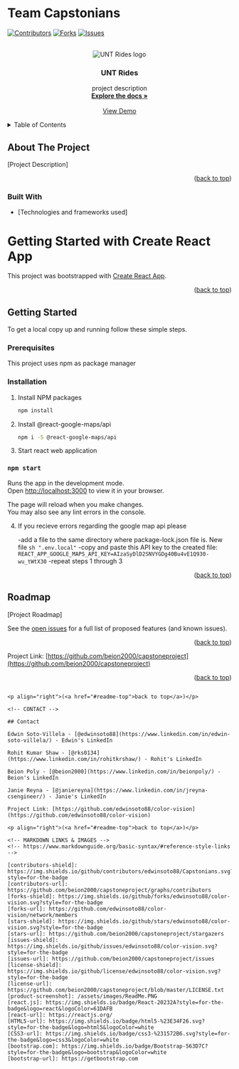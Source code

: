 # Team Capstonians

<a name="readme-top"></a>

[![Contributors][contributors-shield]][contributors-url]
[![Forks][forks-shield]][forks-url]
[![Issues][issues-shield]][issues-url]

<!-- PROJECT LOGO -->
<br />
<div align="center">
  <img src="https://user-images.githubusercontent.com/61428070/225522622-566f7d7d-87cb-4708-9177-cdb751d878bd.png" alt="UNT Rides logo"/>

<h3 align="center">UNT Rides</h3>

  <p align="center">
    project description
    <br />
    <a href="https://github.com/beion2000/capstoneproject"><strong>Explore the docs »</strong></a>
    <br />
    <br />
    <a href="https://github.com/beion2000/capstoneproject">View Demo</a>
  </p>
</div>

<!-- TABLE OF CONTENTS -->
<details>
  <summary>Table of Contents</summary>
  <ol>
    <li>
      <a href="#about-the-project">About The Project</a>
      <ul>
        <li><a href="#built-with">Built With</a></li>
      </ul>
    </li>
    <li><a href="#roadmap">Roadmap</a></li>
    <li><a href="#contact">Contact</a></li>
  </ol>
</details>

<!-- ABOUT THE PROJECT -->

## About The Project
[Project Description]

<p align="right">(<a href="#readme-top">back to top</a>)</p>

### Built With

- [Technologies and frameworks used]

# Getting Started with Create React App

This project was bootstrapped with [Create React App](https://github.com/facebook/create-react-app).

<p align="right">(<a href="#readme-top">back to top</a>)</p>

<!-- GETTING STARTED -->

## Getting Started

To get a local copy up and running follow these simple steps.

### Prerequisites

This project uses npm as package manager
### Installation
1. Install NPM packages
   ```sh
   npm install
   ```
2. Install @react-google-maps/api
   ```sh
   npm i -S @react-google-maps/api
   ```
3. Start react web application

### `npm start`

Runs the app in the development mode.\
Open [http://localhost:3000](http://localhost:3000) to view it in your browser.

The page will reload when you make changes.\
You may also see any lint errors in the console.

4. If you recieve errors regarding the google map api please 
   
   -add a file to the same directory where package-lock.json file is. New file
   ```sh ".env.local"```
   -copy and paste this API key to the created file:
    ``` REACT_APP_GOOGLE_MAPS_API_KEY=AIzaSyDlD2SNVYGDg40Bu4vE1Q930-wu_tWtX30```
   -repeat steps 1 through 3
   
<p align="right">(<a href="#readme-top">back to top</a>)</p>

<!-- ROADMAP -->

## Roadmap

[Project Roadmap]

See the [open issues](https://github.com/beion2000/capstoneproject/issues) for a full list of proposed features (and known issues).

<p align="right">(<a href="#readme-top">back to top</a>)</p>

Project Link: [https://github.com/beion2000/capstoneproject](https://github.com/beion2000/capstoneproject)

<p align="right">(<a href="#readme-top">back to top</a>)</p>

<!-- MARKDOWN LINKS & IMAGES -->
[contributors-shield]: https://img.shields.io/github/contributors/beion2000/capstoneproject.svg?style=for-the-badge
[contributors-url]: https://github.com/beion2000/capstoneproject/graphs/contributors
[forks-shield]: https://img.shields.io/github/forks/beion2000/capstoneproject.svg?style=for-the-badge
[forks-url]: https://github.com/beion2000/capstoneproject/network/members
[issues-shield]: https://img.shields.io/github/issues/beion2000/capstoneproject.svg?style=for-the-badge
[issues-url]: https://github.com/beion2000/capstoneproject/issues
[product-screenshot]: /assets/images/ReadMe.PNG
```

<p align="right">(<a href="#readme-top">back to top</a>)</p>

<!-- CONTACT -->

## Contact

Edwin Soto-Villela - [@edwinsoto88](https://www.linkedin.com/in/edwin-soto-villela/) - Edwin's LinkedIn

Rohit Kumar Shaw - [@rks0134](https://www.linkedin.com/in/rohitkrshaw/) - Rohit's LinkedIn

Beion Poly - [@beion2000](https://www.linkedin.com/in/beionpoly/) - Beion's LinkedIn

Janie Reyna - [@janiereyna](https://www.linkedin.com/in/jreyna-csengineer/) - Janie's LinkedIn

Project Link: [https://github.com/edwinsoto88/color-vision](https://github.com/edwinsoto88/color-vision)

<p align="right">(<a href="#readme-top">back to top</a>)</p>

<!-- MARKDOWN LINKS & IMAGES -->
<!-- https://www.markdownguide.org/basic-syntax/#reference-style-links -->

[contributors-shield]: https://img.shields.io/github/contributors/edwinsoto88/Capstonians.svg?style=for-the-badge
[contributors-url]: https://github.com/beion2000/capstoneproject/graphs/contributors
[forks-shield]: https://img.shields.io/github/forks/edwinsoto88/color-vision.svg?style=for-the-badge
[forks-url]: https://github.com/edwinsoto88/color-vision/network/members
[stars-shield]: https://img.shields.io/github/stars/edwinsoto88/color-vision.svg?style=for-the-badge
[stars-url]: https://github.com/beion2000/capstoneproject/stargazers
[issues-shield]: https://img.shields.io/github/issues/edwinsoto88/color-vision.svg?style=for-the-badge
[issues-url]: https://github.com/beion2000/capstoneproject/issues
[license-shield]: https://img.shields.io/github/license/edwinsoto88/color-vision.svg?style=for-the-badge
[license-url]: https://github.com/beion2000/capstoneproject/blob/master/LICENSE.txt
[product-screenshot]: /assets/images/ReadMe.PNG
[react.js]: https://img.shields.io/badge/React-20232A?style=for-the-badge&logo=react&logoColor=61DAFB
[react-url]: https://reactjs.org/
[HTML5-url]: https://img.shields.io/badge/html5-%23E34F26.svg?style=for-the-badge&logo=html5&logoColor=white
[CSS3-url]: https://img.shields.io/badge/css3-%231572B6.svg?style=for-the-badge&logo=css3&logoColor=white
[bootstrap.com]: https://img.shields.io/badge/Bootstrap-563D7C?style=for-the-badge&logo=bootstrap&logoColor=white
[bootstrap-url]: https://getbootstrap.com

